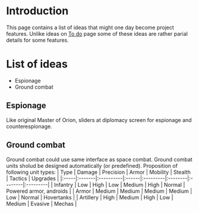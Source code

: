# Introduction #

This page contains a list of ideas that might one day become project features. Unlike ideas on [To do](https://code.google.com/p/zvjezdojedac/wiki/ToDo) page some of these ideas are rather parial details for some features.


# List of ideas #

  * Espionage
  * Ground combat

## Espionage ##

Like original Master of Orion, sliders at diplomacy screen for espionage and counterespionage.

## Ground combat ##

Ground combat could use same interface as space combat. Ground combat units sholud be designed automatically (or predefined). Proposition of following unit types:
| Type | Damage | Precision | Armor | Mobility | Stealth | Tactics | Upgrades |
|:-----|:-------|:----------|:------|:---------|:--------|:--------|:---------|
| Infantry | Low | High | Low | Medium | High | Normal | Powered armor, androids |
| Armor | Medium | Medium | Medium | Medium | Low | Normal | Hovertanks |
| Artillery | High | Medium | High | Low | Medium | Evasive | Mechas |